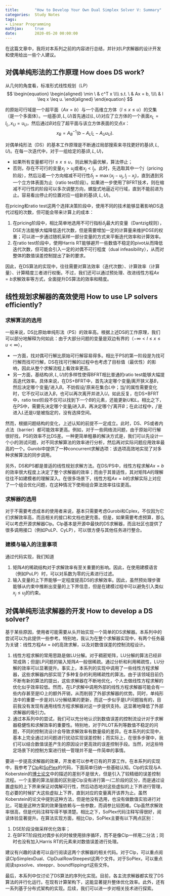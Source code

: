 ```yaml
---
title:       "How to Develop Your Own Dual Simplex Solver V: Summary"
categories:  Study Notes
tags:
- Linear Programming
mathjax:     true
date:        2020-05-20 00:00:00
---
```


在这篇文章中，我将对本系列之前的内容进行总结，并针对LP求解器的设计开发和使用给出一些个人建议。

<!--more-->

## 对偶单纯形法的工作原理 How does DS work?

从几何的角度看，标准形式线性规划（LP）
$$
\begin{equation}
  \begin{aligned}
    \min \ & c^T x \\\\
    s.t. \ & Ax = b, \\\\
           & l \leq x \leq u.
  \end{aligned}
\end{equation}
$$

的原始可行域是一个超平面（$Ax = b$）与一个高维立方体（$l \leq x \leq u$）的交集（是一个多面体）。一组基$(B,L,U)$首先通过$(L,U)$对应了立方体的一个表面$x_L=l_L,x_U=u_U$，然后通过$B$对应了超平面与该立方体表面的交点$x$：
$$x_B = A_B^{-1}(b - A_L l_L - A_U u_U).$$

对偶单纯形法（DS）的基本工作原理是不断通过局部搜索来寻找更好的基$(B,L,U)$。在每一次迭代中，对于一组给定的基$(B,L,U)$，
* 如果所有变量都可行$l \leq x \leq u$，则此解为最优解，算法停止；
* 否则，存在不可行的变量$x_j > u_j$或者$x_j < l_j$。此时，先选取其中一个$j$（pricing阶段），然后沿着一个方向缩减不可行性$\delta_j = \max(x_j - u_j,l_j - x_j)$，直到遇到另一个立方体表面为止（ratio test阶段）。如果进一步使用了BFRT技术，则在缩减不可行性的阶段可以多次调整方向，螺旋式地逼近可行域，直到不能前进为止。容易看出停止的位置对应一组新的基$(B,L,U)$。

在pricing和ratio test这两个选择决策阶段中，使用不同的技术能够显著影响DS迭代过程的次数，但可能会带来计算上的成本：
1. 在pricing阶段中，相比简单地选用不可行指标$\delta_j$最大的变量（Dantzig规则），DSE方法能够大幅降低迭代次数，但是需要增加一定的计算量来维护DSE的权重；可以进一步通过随机采样一部分变量的方式来平衡迭代效率和计算效率。
2. 在ratio test阶段中，使用Harris RT能够避开一些数值不稳定的pivot从而降低迭代次数，但可能会引入一定的对偶不可行程度（dual infeasibility），从而对整体的数值误差控制提出了新的要求。

因此，在DS算法的实现中，往往需要对算法效率（迭代次数）、计算效率（计算量）、计算精度三者进行权衡。不过，我们还可以通过预处理、改进线性方程$Ax=b$求解效率等方式，全面提升DS算法的效率和精度。


## 线性规划求解器的高效使用 How to use LP solvers efficiently?

### 求解算法的选用

一般来说，DS比原始单纯形法（PS）的效率高。根据上述DS的工作原理，我们可以部分地解释为何如此：由于大部分问题的变量是双边有界的（$-\infty < l \leq x \leq u < \infty$），
* 一方面，找对偶可行解比原始可行解容易得多。相比于PS的第一阶段是为找可行解而找可行解，DS在找可行解的过程中也考虑了目标值（最优性）的影响，因此从整个求解流程上看效率更高。
* 另一方面，基结构$(B,L,U)$的多样性使得BFRT相比普通的ratio test能够大幅提高迭代效率。具体来说，在DS+BFRT中，首先决定哪个变量$j$离开狭义基$B$，然后决定哪个变量$j'$进入$B$。不妨假设$j'$原来在集合$L$中；当$j'$的属性需要变化时，它不仅可以进入$B$，也可以再次离开并进入$U$。如此反复，在DS+BFRT中，ratio test阶段不仅可以找到下一个$B$的元素，还能更新$U$和$L$。相比之下，在PS中，需要先决定哪个变量$j$进入$B$，再决定哪个$j'$离开$B$；在此过程中，$j'$是进入$L$还是$U$是被指定的，没有选择空间。

然而，根据问题结构的变化，上述认知的前提不一定成立。此时，DS、PS或者内点法（barrier）都可能效率更高。例如，对于一些网络流问题，由于原始可行解很好找，PS的效率不比DS差。一种更简单粗暴的解决方式是，我们可以先设计一个小的测试问题，对不同求解算法的效率进行分析，然后再对实际问题应用效率最高的一个。Gurobi中提供了一种concurrent求解选项：该选项高效地实现了对多种求解算法的同步调用。

另外，DS和PS都是普适的线性规划求解方法。在DS/PS中，线性方程求解$Ax=b$的效率很大程度上决定了整个求解器的效率；而由于其普适性，其对矩阵$A$的理解往往不如建模者的理解深入。在很多场景下，线性方程$Ax=b$的求解实际上对应了一个组合优化问题，在这种情况下使用组合算法效率往往更高。

### 求解器的选用

对于不需要考虑成本的使用者来说，基本只需要考虑Gurobi和Cplex，不仅因为它们求解效率高，而且相关的接口和文档也更完善。但是，如果需要考虑预算，那么可以考虑开源求解器Clp。Clp基本是开源中最快的DS求解器，而且社区也提供了很多调用接口（例如PuLP、CyLP），可以很方便与其他任务进行整合。

### 建模与输入的注意事项

通过代码实现，我们知道
1. 矩阵$A$的稀疏结构对于求解效率有至关重要的影响。因此，在使用建模语言（例如PuLP）时，可以对系数为零的元素进行过滤。
2. 输入变量的上下界能够一定程度提高DS的求解效率。因此，虽然预处理步骤能够从约束中推断出变量的上下界信息，但是在建模过程中可以避免引入类似$x_j \leq u_j$的约束。


## 对偶单纯形法求解器的开发 How to develop a DS solver?

基于某些原因，使用者可能需要从头开始实现一个简单的DS求解器。本系列中的尝试可以为此提供一些参考。特别地，我认为在整个求解器实现中，有两个任务最为关键：线性方程$Ax=b$的高效求解，以及对数值误差的控制流程设计。
1. 线性方程求解的常用思路是做LU分解。对于稠密矩阵，LU分解的算法已经非常成熟；但是LP问题的输入矩阵$A$一般很稀疏。通过分析和利用稀疏性，LU分解的效率可以显著提升。事实上，本系列的实现中调用了一些线性方程求解器，这些求解器内部实现了多种复杂的利用稀疏性的算法。由于该领域目前仍不断有新的算法的提出，这些求解器在不断地优化，个人去做线性方程求解的优化似乎效率较低。然而，在LP求解中调用外部的线性方程求解器可能会有一些内存甚至是IO上的额外开销，从而削弱了外部求解器的优势。同时，单纯形法中的重要一步是对LU分解结果的更新，而这一步似乎是LP问题独有的，目前我没有发现有通用线性方程求解器对这一步提供支持。这显著地降低了外部求解器的吸引力。
2. 通过本系列中的尝试，我们可以充分地认识到数值误差的控制流设计对于求解器稳健性和求解效率的重要性。特别地，对于PILOT系列等数值不稳定的问题，不同的控制流设计会导致求解效率有数量级的差异。在本系列的实现中，基本上完全通过对问题进行扰动实现误差控制；而实际上，在很多步骤中，我们可以结合数值误差产生的原因设计更高效的误差控制手段。当然，对这些特定场景下的控制方案进行统一管理并不是一件简单的事情。

要进一步提高求解器的效果，开发者可以参考已有的开源工作。在本系列的实现中，我参考了[Clp](https://github.com/coin-or/Clp)和[SoPlex](http://soplex.zib.de/)的代码，下面简单归纳一些基础认知。Clp的实现与A. Koberstein的[博士论文](https://www.researchgate.net/profile/Achim_Koberstein/publication/35632487_The_dual_simplex_method_techniques_for_a_fast_and_stable_implementation_Elektronische_Ressource/links/0a85e52ef5144e9031000000/The-dual-simplex-method-techniques-for-a-fast-and-stable-implementation-Elektronische-Ressource.pdf)中的描述的差别不是很大，但是引入了较精细的误差控制流程。一个主要的算法层面的区别是Clp没有进行第一/二阶段的区分，而是通过设置虚拟的上下界来保证对偶解可行性，然后动态地对这些虚拟的上下界进行管理，在必要的时候扩大这些虚拟上下界，直到对应的变量离开该界为止。虽然Koberstein的论文中提到这种方法，但是他没有选用，也没有做数值实验进行对比，可能是这种方案的效果强依赖与一些参数，而调参比较困难。Clp虽然求解效率很高，但是代码注释写得不够清楚。相比之下，SoPlex代码注释写得很好，阅读体验显著提升。在算法实现方面，相比Clp，SoPlex主要有以下两点区别：
1. DSE阶段没做采样优化效率；
2. 在BFRT阶段找对偶步长的时候使用排序循环，而不是像Clp一样用二分法；同时也没有加入Harris RT的元素来对数值误差进行处理。

建议有兴趣的读者可以自行阅读这两个求解器的相关代码。对于Clp，可以重点阅读ClpSimplexDual、ClpDualRowSteepest这两个文件。对于SoPlex，可以重点阅读spxsolve、steeppr、boundflippingrt这些文件。

最后，本系列中仅讨论了DS算法的序列化实现。目前，各主流求解器都实现了DS算法的并行化运行。在现有计算架构下，这能显著提升整体优化效率。此外，还有一系列基于分布式架构的实现。后续，我们可以进一步对相关技术进行探索。
